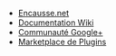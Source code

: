 - [Encausse.net](http://sarah.encausse.net)
- [Documentation Wiki](http://wiki.sarah.encausse.net)
- [Communauté Google+](http://community.sarah.encausse.net)
- [Marketplace de Plugins](http://marketplace.sarah.encausse.net)

